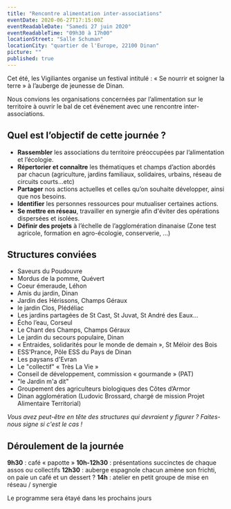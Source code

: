 ```yaml
---
title: "Rencontre alimentation inter-associations"
eventDate: 2020-06-27T17:15:00Z
eventReadableDate: "Samedi 27 juin 2020"
eventReadableTime: "09h30 à 17h00"
locationStreet: "Salle Schuman"
locationCity: "quartier de l'Europe, 22100 Dinan"
picture: ""
published: true
---
```


Cet été, les Vigiliantes organise un festival intitulé : « Se nourrir et soigner la terre » à l’auberge de jeunesse de Dinan.

Nous convions les organisations concernées par l’alimentation sur le territoire à ouvrir le bal de cet événement avec une rencontre inter-associations.

## Quel est l’objectif de cette journée ?

- **Rassembler** les associations du territoire préoccupées par l’alimentation et l’écologie.
- **Répertorier et connaître** les thématiques et champs d’action abordés par chacun (agriculture, jardins familiaux, solidaires, urbains, réseau de circuits courts...etc)
- **Partager** nos actions actuelles et celles qu’on souhaite développer, ainsi que nos besoins.
- **Identifier** les personnes ressources pour mutualiser certaines actions.
- **Se mettre en réseau**, travailler en synergie afin d'éviter des opérations dispersées et isolées.
- **Définir des projets** à l’échelle de l’agglomération dinanaise (Zone test agricole, formation en agro-écologie, conserverie, ...)

## Structures conviées

- Saveurs du Poudouvre
- Mordus de la pomme, Quévert
- Coeur émeraude, Léhon
- Amis du jardin, Dinan
- Jardin des Hérissons, Champs Géraux
- le jardin Clos, Plédéliac
- Les jardins partagées de St Cast, St Juvat, St André des Eaux…
- Écho l’eau, Corseul
- Le Chant des Champs, Champs Géraux
- Le jardin du secours populaire, Dinan
- « Entraides, solidarités pour le monde de demain », St Méloir des Bois 
- ESS'Prance, Pôle ESS du Pays de Dinan
- Les paysans d'Evran
- Le "collectif" « Très La Vie »
- Conseil de développement, commission « gourmande » (PAT)
- "le Jardin m'a dit" 
- Groupement des agriculteurs biologiques des Côtes d’Armor
- Dinan agglomération (Ludovic Brossard, chargé de mission Projet Alimentaire Territorial)

*Vous avez peut-être en tête des structures qui devraient y figurer ? Faites-nous signe si c'est le cas !*


## Déroulement de la journée

**9h30** : café « papotte »
**10h-12h30** : présentations succinctes de chaque assos ou collectifs
**12h30** : auberge espagnole chacun amène son frichti, on paie un café et un dessert ?
**14h** : atelier en petit groupe de mise en réseau / synergie

Le programme sera étayé dans les prochains jours